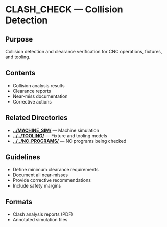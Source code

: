 # CLASH_CHECK — Collision Detection

## Purpose
Collision detection and clearance verification for CNC operations, fixtures, and tooling.

## Contents
- Collision analysis results
- Clearance reports
- Near-miss documentation
- Corrective actions

## Related Directories
- **[../MACHINE_SIM/](../MACHINE_SIM/)** — Machine simulation
- **[../../TOOLING/](../../TOOLING/)** — Fixture and tooling models
- **[../../NC_PROGRAMS/](../../NC_PROGRAMS/)** — NC programs being checked

## Guidelines
- Define minimum clearance requirements
- Document all near-misses
- Provide corrective recommendations
- Include safety margins

## Formats
- Clash analysis reports (PDF)
- Annotated simulation files
